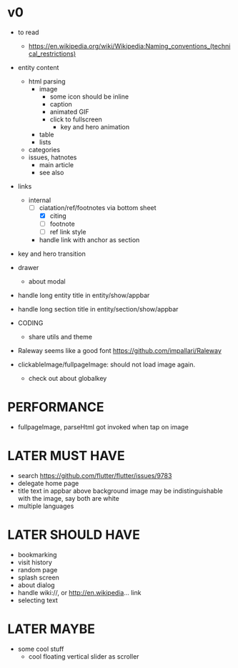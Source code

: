 # v0

- to read
  - https://en.wikipedia.org/wiki/Wikipedia:Naming_conventions_(technical_restrictions)

- entity content
  - html parsing
    - image
      - some icon should be inline
      - caption
      - animated GIF
      - click to fullscreen
        - key and hero animation
    - table
    - lists
  - categories
  - issues, hatnotes
    - main article
    - see also

- links
  - internal
    - [ ] ciatation/ref/footnotes via bottom sheet
      - [x] citing
      - [ ] footnote
      - [ ] ref link style
    - handle link with anchor as section

- key and hero transition

- drawer
  - about modal

- handle long entity title in entity/show/appbar
- handle long section title in entity/section/show/appbar

- CODING
  - share utils and theme

- Raleway seems like a good font https://github.com/impallari/Raleway

- clickableImage/fullpageImage: should not load image again.
  - check out about globalkey

# PERFORMANCE

- fullpageImage, parseHtml got invoked when tap on image

# LATER MUST HAVE

- search https://github.com/flutter/flutter/issues/9783
- delegate home page
- title text in appbar above background image may be indistinguishable with the image, say both are white
- multiple languages

# LATER SHOULD HAVE

- bookmarking
- visit history
- random page
- splash screen
- about dialog
- handle wiki://, or http://en.wikipedia... link
- selecting text

# LATER MAYBE

- some cool stuff
  - cool floating vertical slider as scroller
